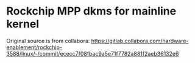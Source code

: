 # Rockchip MPP dkms for mainline kernel

Original source is from collabora: https://gitlab.collabora.com/hardware-enablement/rockchip-3588/linux/-/commit/ececc7f08fbac9a5e71f7782a881f2aeb36132e6
